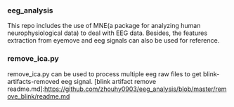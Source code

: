 ### eeg_analysis
This repo includes the use of MNE(a package for analyzing human neurophysiological data) to deal with EEG data. Besides, the features extraction from eyemove and eeg signals can also be used for reference.


### remove_ica.py
remove_ica.py can be used to process multiple eeg raw files to get blink-artifacts-removed eeg signal.
[blink artifact remove readme.md]:https://github.com/zhouhy0903/eeg_analysis/blob/master/remove_blink/readme.md
